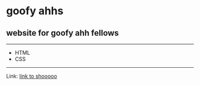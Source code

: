 # goofy ahhs
## website for goofy ahh fellows
---

- HTML
- CSS
---
Link: [link to shooooo](https://shayco1598.github.io/git-practice/)
